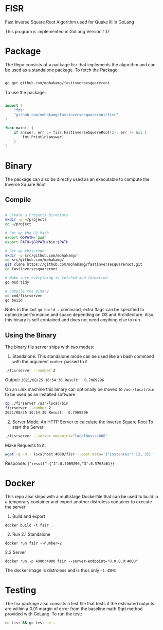 # FISR
Fast Inverse Square Root Algorithm used for Quake III in GoLang

This program is implemented in GoLang Version 1.17

# Package
The Repo consists of a package fisr that implements the algorithm and can
be used as a standalone package.
To fetch the Package:
```bash 

go get github.com/mohakamg/fastinversesquareroot
```

To use the package:
```go

import (
	"fmt"
	"github.com/mohakamg/fastinversesquareroot/fisr"
)

func main() {
	if answer, err := fisr.FastInverseSquereRoot(2); err != nil {
		fmt.Println(answer)
	}
}
```

# Binary
The package can also be directly used as an executable to compute the Inverse Square Root

## Compile
```bash

# Create a Projects Directory
mkdir -p ~/projects
cd ~/project

# Set up the GO Path
export GOPATH=`pwd`
export PATH=$GOPATH/bin:$PATH

# Set up this repo
mkdir -p src/github.com/mohakamg/
cd src/github.com/mohakamg/
git clone https://github.com/mohakamg/fastinversesquareroot.git
cd fastinversesquareroot

# Make sure everything is fetched and formatted
go mod tidy

# Compile the Binary
cd cmd/fisrserver
go buiid . 
```

Note: In the last `go build .` command, extra flags can be specified to optimize performance
and space depending on OS and Architecture. 
Also, this binary is self contained and does not need anything else to run.

## Using the Binary
The binary file server ships with two modes:
1. Standalone: This standalone mode can be used like an bash command with the argument `number` passed to it
```bash
./fisrserver --number 2
```
Output: `2021/08/25 16:54:30 Result:  0.7069296`

On an unix machine this binary can optionally be moved to `/usr/local/bin` to be used as an installed software
```bash
cp ./firserver /usr/local/bin
fisrserver --number 2
2021/08/25 16:54:30 Result:  0.7069296
```

2. Server Mode: An HTTP Server to calculate the Inverse Square Root
To start the Server:

```bash
./fisrserver --server-endpoint="localhost:4000"
```

Make Requests to it:
```bash
wget -q -O - localhost:4000/fisr --post-data='{"instances": [2, 3]}'
```
Response: `{"result":{"2":0.7069296,"3":0.5768461}}`

# Docker
This repo also ships with a multistage Dockerfile that can be used to build in a temporary container
and export another distroless container to execute the server

1. Build and export
```
docker build -t fsir .
```

2. Run
2.1 Standalone
```
docker run fsir --number=2
```

2.2 Server
```
docker run -p 4000:4000 fsir --server-endpoint="0.0.0.0:4000"
```

The docker image is distroless and is thus only ```~1.45MB```

# Testing
The fisr package also consists a test file that tests if the estimated outputs are within a 0.01 margin of error
from the baseline math.Sqrt method provided with GoLang.
To run the test:
```bash
cd fisr && go test -v .
```
